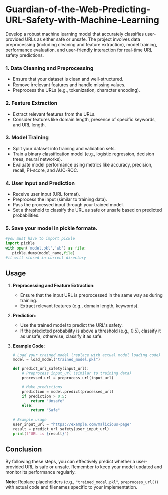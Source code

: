 # Guardian-of-the-Web-Predicting-URL-Safety-with-Machine-Learning
Develop a robust machine learning model that accurately classifies user-provided URLs as either safe or unsafe. The project involves data preprocessing (including cleaning and feature extraction), model training, performance evaluation, and user-friendly interaction for real-time URL safety predictions.

### 1. Data Cleaning and Preprocessing
- Ensure that your dataset is clean and well-structured.
- Remove irrelevant features and handle missing values.
- Preprocess the URLs (e.g., tokenization, character encoding).

### 2. Feature Extraction
- Extract relevant features from the URLs.
- Consider features like domain length, presence of specific keywords, and URL length.

### 3. Model Training
- Split your dataset into training and validation sets.
- Train a binary classification model (e.g., logistic regression, decision trees, neural networks).
- Evaluate model performance using metrics like accuracy, precision, recall, F1-score, and AUC-ROC.

### 4. User Input and Prediction
- Receive user input (URL format).
- Preprocess the input (similar to training data).
- Pass the processed input through your trained model.
- Set a threshold to classify the URL as safe or unsafe based on predicted probabilities.

### 5. Save your model in pickle formate.
```python
#you must have to import pickle
import pickle
with open('model.pkl','wb') as file:
   pickle.dump(model_name,file)
#it will stored in current directory 
```


## Usage
1. **Preprocessing and Feature Extraction**:
   - Ensure that the input URL is preprocessed in the same way as during training.
   - Extract relevant features (e.g., domain length, keywords).

2. **Prediction**:
   - Use the trained model to predict the URL's safety.
   - If the predicted probability is above a threshold (e.g., 0.5), classify it as unsafe; otherwise, classify it as safe.

3. **Example Code**:
   ```python
   # Load your trained model (replace with actual model loading code)
   model = load_model("trained_model.pkl")

   def predict_url_safety(input_url):
       # Preprocess input_url (similar to training data)
       processed_url = preprocess_url(input_url)

       # Make predictions
       prediction = model.predict(processed_url)
       if prediction > 0.5:
           return "Unsafe"
       else:
           return "Safe"

   # Example usage
   user_input_url = "https://example.com/malicious-page"
   result = predict_url_safety(user_input_url)
   print(f"URL is {result}")
   ```

## Conclusion
By following these steps, you can effectively predict whether a user-provided URL is safe or unsafe. Remember to keep your model updated and monitor its performance regularly.

**Note**: Replace placeholders (e.g., `"trained_model.pkl"`, `preprocess_url()`) with actual code and filenames specific to your implementation.
